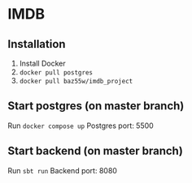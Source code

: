 # IMDB

## Installation

1. Install Docker 
2. `docker pull postgres`
3. `docker pull baz55w/imdb_project`

## Start postgres (on master branch)
Run `docker compose up`
Postgres port: 5500

## Start backend (on master branch)
Run `sbt run`
Backend port: 8080

